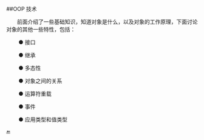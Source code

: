 ##OOP 技术

&emsp;&emsp;前面介绍了一些基础知识，知道对象是什么，以及对象的工作原理，下面讨论对象的其他一些特性，包括：

&emsp;&emsp; ● 接口

&emsp;&emsp; ● 继承

&emsp;&emsp; ● 多态性

&emsp;&emsp; ● 对象之间的关系

&emsp;&emsp; ● 运算符重载

&emsp;&emsp; ● 事件

&emsp;&emsp; ● 应用类型和值类型


🔚